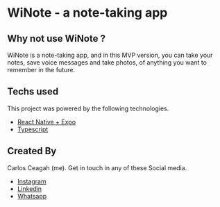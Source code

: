 # WiNote - a note-taking app

## Why not use WiNote ? 
WiNote is a note-taking app, and in this MVP version, you can take your notes, save voice messages and take photos, of anything you want to remember in the future.

## Techs used
This project was powered by the following technologies.

- [React Native + Expo](https://expo.dev/)
- [Typescript](https://www.typescriptlang.org/)


## Created By
Carlos Ceagah (me). Get in touch in any of these Social media.

- [Instagram](https://www.instagram.com/ceagah.dev)
- [Linkedin](https://www.linkedin.com/in/carlosceagah)
- [Whatsapp](https://api.whatsapp.com/send?phone=5512981737111&text=Hello,I`m%20interested%20in%20your%20service)
